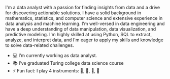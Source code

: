 I'm a data analyst with a passion for finding insights from data and a drive for discovering actionable solutions. I have a solid background in mathematics, statistics, and computer science and extensive experience in data analysis and machine learning. I'm well-versed in data engineering and have a deep understanding of data manipulation, data visualization, and predictive modeling. I'm highly skilled at using Python, SQL to extract, analyze, and interpret data, and I'm eager to apply my skills and knowledge to solve data-related challenges.

- :computer: I’m currently working as data analyst.
- :books: I’ve graduated Turing college data science course
- ⚡ Fun fact: I play 4 instruments: :musical_keyboard:, :guitar:, :trumpet:, :saxophone:

